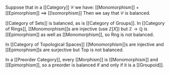 Suppose that in a [[Category]] $\mathcal{C}$ we have:
[[Monomorphism]] $+$ [[Epimorphism]] $\implies$ [[Isomorphism]]
Then we say that $\mathcal{C}$ is balanced.

[[Category of Sets]] is balanced, as is [[Category of Groups]].
In [[Category of Rings]], [[Monomorphism]]s are injective (use $\mathbb{Z}[X]$)
but $\mathbb{Z}\to \mathbb{Q}$ is [[Epimorphism]] as well as [[Monomorphism]], 
so $\mathrm{Rng}$ is not balanced.

In [[Category of Topological Spaces]] 
[[Monomorphism]]s are injective and [[Epimorphism]]s are surjective
but $\mathrm{Top}$ is not balanced.

In a [[Preorder Category]], every [[Morphism]] is [[Monomorphism]] and [[Epimorphism]],
so a preorder is balanced
if and only if
it is a [[Groupoid]].
